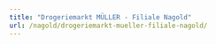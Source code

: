 ```yaml
---
title: "Drogeriemarkt MÜLLER - Filiale Nagold"
url: /nagold/drogeriemarkt-mueller-filiale-nagold/
---
```

